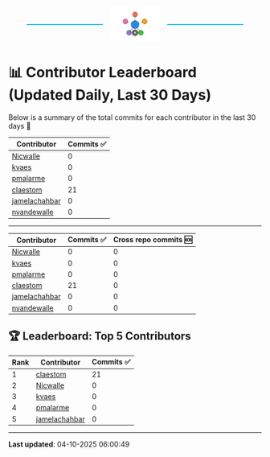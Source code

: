 <p align="center">
  <span style="display: inline-block; width: 30%; border-top: 2px solid #1bbfed; vertical-align: middle;"></span>
  <img src="../logo/belengexplogo.png" alt="Innersource Logo" style="width:20%; vertical-align: middle; margin: 0 10px;" />
  <span style="display: inline-block; width: 30%; border-top: 2px solid #1bbfed; vertical-align: middle;"></span>
</p> 

# 📊 Contributor Leaderboard (Updated Daily, Last 30 Days)

Below is a summary of the total commits for each contributor in the last 30 days 🚀

| Contributor  | Commits ✅ | 
|-------------| --------|
| [Nicwalle](https://github.com/Nicwalle) | 0 | 
| [kvaes](https://github.com/kvaes) | 0 | 
| [pmalarme](https://github.com/pmalarme) | 0 | 
| [claestom](https://github.com/claestom) | 21 | 
| [jamelachahbar](https://github.com/jamelachahbar) | 0 | 
| [nvandewalle](https://github.com/nvandewalle) | 0 | 

----

| Contributor  | Commits ✅ | Cross  repo commits 🆘 |
|-------------| --------| --------|
| [Nicwalle](https://github.com/Nicwalle) | 0 | 0 | 
| [kvaes](https://github.com/kvaes) | 0 | 0 | 
| [pmalarme](https://github.com/pmalarme) | 0 | 0 | 
| [claestom](https://github.com/claestom) | 21 | 0 | 
| [jamelachahbar](https://github.com/jamelachahbar) | 0 | 0 | 
| [nvandewalle](https://github.com/nvandewalle) | 0 | 0 | 

## 🏆 Leaderboard: Top 5 Contributors 

| Rank | Contributor | Commits ✅ |
|------|-------------|---------|
| 1 | [claestom](https://github.com/claestom) | 21 |
| 2 | [Nicwalle](https://github.com/Nicwalle) | 0 |
| 3 | [kvaes](https://github.com/kvaes) | 0 |
| 4 | [pmalarme](https://github.com/pmalarme) | 0 |
| 5 | [jamelachahbar](https://github.com/jamelachahbar) | 0 |

----

**Last updated**: 04-10-2025 06:00:49